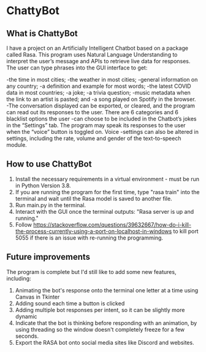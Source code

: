 # ChattyBot

## What is ChattyBot
I have a project on an Artificially Intelligent Chatbot based on a package called Rasa. This program uses Natural Language Understanding to interpret the user’s message and APIs to retrieve live data for responses. The user can type phrases into the GUI interface to get:

-the time in most cities;
-the weather in most cities;
-general information on any country;
-a definition and example for most words;
-the latest COVID data in most countries;
-a joke;
-a trivia question;
-music metadata when the link to an artist is pasted; and
-a song played on Spotify in the browser.
-The conversation displayed can be exported, or cleared, and the program can read out its responses to the user. There are 6 categories and 6 blacklist options the user -can choose to be included in the Chatbot’s jokes in the “Settings” tab. The program may speak its responses to the user when the “voice” button is toggled on. Voice -settings can also be altered in settings, including the rate, volume and gender of the text-to-speech module.

## How to use ChattyBot
1. Install the necessary requirements in a virtual environment - must be run in Python Version 3.8.
2. If you are running the program for the first time, type "rasa train" into the terminal and wait until the Rasa model is saved to another file.
3. Run main.py in the terminal.
4. Interact with the GUI once the terminal outputs: "Rasa server is up and running."
5. Follow https://stackoverflow.com/questions/39632667/how-do-i-kill-the-process-currently-using-a-port-on-localhost-in-windows to kill port 5055 if there is an issue with re-running the programming.

## Future improvements
The program is complete but I'd still like to add some new features, including:
1. Animating the bot's response onto the terminal one letter at a time using Canvas in Tkinter
2. Adding sound each time a button is clicked
3. Adding multiple bot responses per intent, so it can be slightly more dynamic
4. Indicate that the bot is thinking before responding with an animation, by using threading so the window doesn't completely freeze for a few seconds.
5. Export the RASA bot onto social media sites like Discord and websites.
